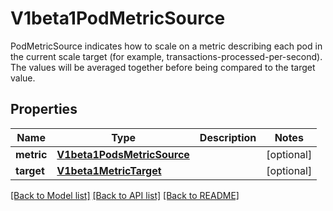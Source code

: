 # V1beta1PodMetricSource

PodMetricSource indicates how to scale on a metric describing each pod in the current scale target (for example, transactions-processed-per-second). The values will be averaged together before being compared to the target value.
## Properties
Name | Type | Description | Notes
------------ | ------------- | ------------- | -------------
**metric** | [**V1beta1PodsMetricSource**](V1beta1PodsMetricSource.md) |  | [optional] 
**target** | [**V1beta1MetricTarget**](V1beta1MetricTarget.md) |  | [optional] 

[[Back to Model list]](../README.md#documentation-for-models) [[Back to API list]](../README.md#documentation-for-api-endpoints) [[Back to README]](../README.md)


